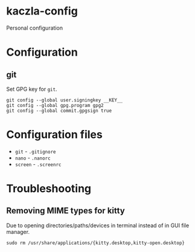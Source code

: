 # kaczla-config

Personal configuration

# Configuration

## git

Set GPG key for `git`.

```
git config --global user.signingkey __KEY__
git config --global gpg.program gpg2
git config --global commit.gpgsign true
```

# Configuration files

- `git` - `.gitignore`
- `nano` - `.nanorc`
- `screen` - `.screenrc`

# Troubleshooting

## Removing MIME types for kitty

Due to opening directories/paths/devices in terminal instead of in GUI file manager.

```shell
sudo rm /usr/share/applications/{kitty.desktop,kitty-open.desktop}
```
